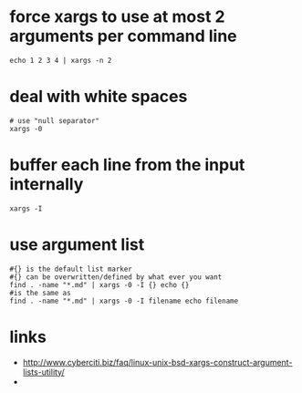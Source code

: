 # force xargs to use at most 2 arguments per command line

    echo 1 2 3 4 | xargs -n 2

# deal with white spaces

    # use "null separator"
    xargs -0

# buffer each line from the input internally

    xargs -I

# use argument list

    #{} is the default list marker
    #{} can be overwritten/defined by what ever you want
    find . -name "*.md" | xargs -0 -I {} echo {}
    #is the same as
    find . -name "*.md" | xargs -0 -I filename echo filename

# links

* http://www.cyberciti.biz/faq/linux-unix-bsd-xargs-construct-argument-lists-utility/
* 
